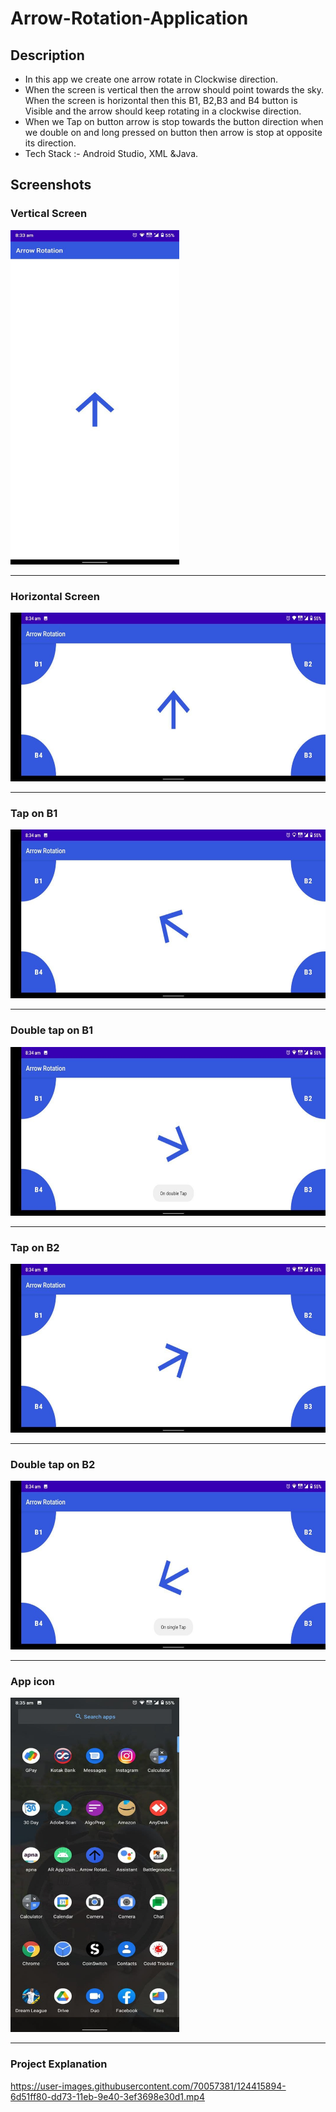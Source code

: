 # Arrow-Rotation-Application
## Description
* In this app we create one arrow rotate in Clockwise direction.
* When the screen is vertical then the arrow should point towards the
sky. When the screen is horizontal then this B1, B2,B3 and B4 button
is Visible and the arrow should keep rotating in a clockwise direction.
* When we Tap on button arrow is stop towards the button direction
when we double on and long pressed on button then arrow is stop at
opposite its direction.
* Tech Stack :- Android Studio, XML &Java.


## Screenshots
### Vertical Screen
<img src="Screenshot/vertical.jpg" width="270" height="535">
<hr />

### Horizontal Screen
<img src="Screenshot/horizontal.jpg" width="535" height="270">
<hr />

### Tap on B1 
<img src="Screenshot/towards B1.jpg" width="535" height="270">
<hr />

### Double tap on B1
<img src="Screenshot/opposite to B1.jpg" width="535" height="270">
<hr />

### Tap on B2 
<img src="Screenshot/towards B2.jpg" width="535" height="270">
<hr />

### Double tap on B2
<img src="Screenshot/opposite to B2.jpg" width="535" height="270">
<hr />

### App icon 
<img src="Screenshot/appicon.jpg" width="270" height="535">
<hr />

### Project Explanation

https://user-images.githubusercontent.com/70057381/124415894-6d51ff80-dd73-11eb-9e40-3ef3698e30d1.mp4











